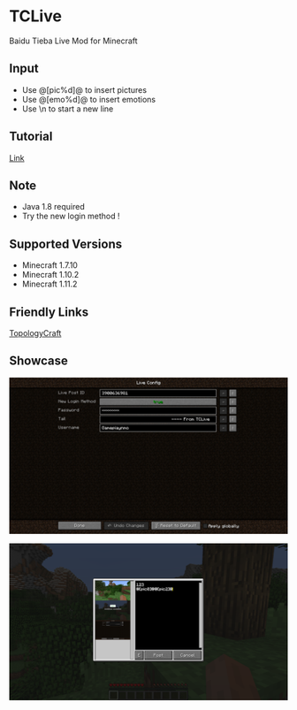 # TCLive

Baidu Tieba Live Mod for Minecraft

## Input

- Use @[pic%d]@ to insert pictures
- Use @[emo%d]@ to insert emotions
- Use \n to start a new line

## Tutorial

[Link](https://tieba.baidu.com/p/5114045077)

## Note

- Java 1.8 required
- Try the new login method !

## Supported Versions

- Minecraft 1.7.10
- Minecraft 1.10.2
- Minecraft 1.11.2

## Friendly Links

[TopologyCraft](https://tieba.baidu.com/f?ie=utf-8&kw=topologycraft)

## Showcase

![](https://github.com/Gamepiaynmo/TCLive/raw/master/show/settings.png)

![](https://github.com/Gamepiaynmo/TCLive/raw/master/show/post.png)
